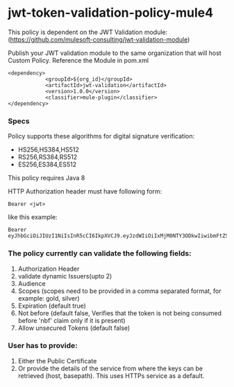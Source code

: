# jwt-token-validation-policy-mule4

This policy is dependent on the JWT Validation module: (https://github.com/mulesoft-consulting/jwt-validation-module)

Publish your JWT validation module to the same organization that will host Custom Policy.
Reference the Module in pom.xml

```
<dependency>
			<groupId>${org_id}</groupId>
			<artifactId>jwt-validation</artifactId>
			<version>1.0.0</version>
			<classifier>mule-plugin</classifier>
</dependency>
```

### Specs

Policy supports these algorithms for digital signature verification:

- HS256,HS384,HS512
- RS256,RS384,RS512
- ES256,ES384,ES512

This policy requires Java 8

HTTP Authorization header must have following form:

```
Bearer <jwt>
```

like this example:
```
Bearer eyJhbGciOiJIUzI1NiIsInR5cCI6IkpXVCJ9.eyJzdWIiOiIxMjM0NTY3ODkwIiwibmFtZSI6IkpvaG4gRG9lIiwiYWRtaW4iOnRydWV9.TJVA95OrM7E2cBab30RMHrHDcEfxjoYZgeFONFh7HgQ
```

### The policy currently can validate the following fields:
1. Authorization Header
2. validate dynamic Issuers(upto 2)
3. Audience
4. Scopes (scopes need to be provided in a comma separated format, for example: gold, silver)
5. Expiration (default true)
6. Not before (default false, Verifies that the token is not being consumed before 'nbf' claim only if it is present)
7. Allow unsecured Tokens (default false)


### User has to provide:
1. Either the Public Certificate
2. Or provide the details of the service from where the keys can be retrieved (host, basepath). This uses HTTPs service as a default.
